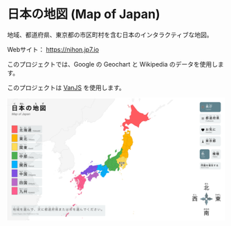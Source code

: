 # 日本の地図 (Map of Japan)

地域、都道府県、東京都の市区町村を含む日本のインタラクティブな地図。

Webサイト： https://nihon.jp7.io

このプロジェクトでは、Google の Geochart と Wikipedia のデータを使用します。

このプロジェクトは [VanJS](https://vanjs.org/) を使用します。

![Screenshot](./img/screenshot.png)
